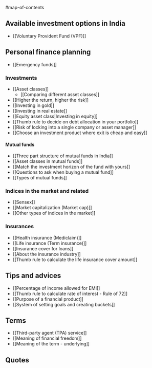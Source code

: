 #map-of-contents 

## Available investment options in India
- [[Voluntary Provident Fund (VPF)]]

## Personal finance planning
- [[Emergency funds]]

### Investments
- [[Asset classes]] 
	- [[Comparing different asset classes]]
- [[Higher the return, higher the risk]]
- [[Investing in gold]]
- [[Investing in real estate]]
- [[Equity asset class|Investing in equity]]
- [[Thumb rule to decide on debt allocation in your portfolio]]
- [[Risk of locking into a single company or asset manager]]
- [[Choose an investment product where exit is cheap and easy]]

#### Mutual funds
- [[Three part structure of mutual funds in India]]
- [[Asset classes in mutual funds]]
- [[Match the investment horizon of the fund with yours]]
- [[Questions to ask when buying a mutual fund]]
- [[Types of mutual funds]]

### Indices in the market and related
- [[Sensex]]
- [[Market capitalization (Market cap)]]
- [[Other types of indices in the market]]

### Insurances
- [[Health insurance (Mediclaim)]]
- [[Life insurance (Term insurance)]]
- [[Insurance cover for loans]]
- [[About the insurance industry]]
- [[Thumb rule to calculate the life insurance cover amount]]

## Tips and advices
- [[Percentage of income allowed for EMI]]
- [[Thumb rule to calculate rate of interest - Rule of 72]]
- [[Purpose of a financial product]]
- [[System of setting goals and creating buckets]]

## Terms
- [[Third-party agent (TPA) service]]
- [[Meaning of financial freedom]]
- [[Meaning of the term - underlying]]

## Quotes